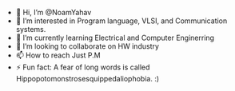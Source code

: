 - 👋 Hi, I’m @NoamYahav
- 👀 I’m interested in Program language, VLSI, and Communication systems.
- 🌱 I’m currently learning Electrical and Computer Enginerring
- 💞️ I’m looking to collaborate on HW industry
- 📫 How to reach Just P.M
- ⚡ Fun fact: A fear of long words is called Hippopotomonstrosesquippedaliophobia. :)

<!---
NoamYahav/NoamYahav is a ✨ special ✨ repository because its `README.md` (this file) appears on your GitHub profile.
You can click the Preview link to take a look at your changes.
--->
